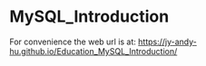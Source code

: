 # MySQL_Introduction

For convenience the web url is at: https://jy-andy-hu.github.io/Education_MySQL_Introduction/